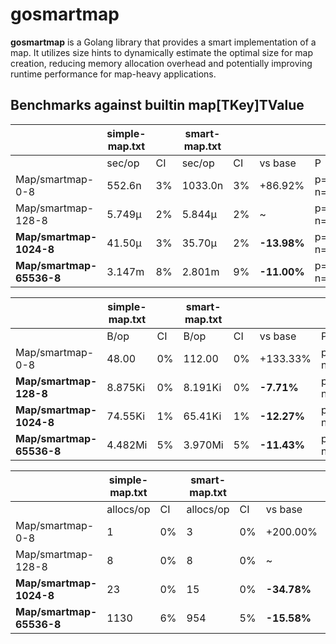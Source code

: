 # gosmartmap

**gosmartmap** is a Golang library that provides a smart implementation of a map. 
It utilizes size hints to dynamically estimate the optimal size for map creation, reducing memory allocation overhead and potentially improving runtime performance for map-heavy applications.


## Benchmarks against builtin map[TKey]TValue

|                        |simple-map.txt       |      |smart-map.txt        |      |           |            |
|--------------------    |---------------------|------|---------------------|------|-------    |------------|
|                        |sec/op               |CI    |sec/op               |CI    |vs base    |P           |
|Map/smartmap-0-8        |552.6n               |3%    |1033.0n              |3%    |+86.92%    |p=0.000 n=10|
|Map/smartmap-128-8      |5.749µ               |2%    |5.844µ               |2%    |~          |p=0.066 n=10|
|**Map/smartmap-1024-8** |41.50µ               |3%    |35.70µ               |2%    |**-13.98%**|p=0.000 n=10|
|**Map/smartmap-65536-8**|3.147m               |8%    |2.801m               |9%    |**-11.00%**|p=0.001 n=10|


|                        |simple-map.txt       |      |smart-map.txt        |      |           |            |
|--------------------    |---------------------|------|---------------------|------|-------    |------------|
|                        |B/op                 |CI    |B/op                 |CI    |vs base    |P           |
|Map/smartmap-0-8        |48.00                |0%    |112.00               |0%    |+133.33%   |p=0.000 n=10|
|**Map/smartmap-128-8**  |8.875Ki              |0%    |8.191Ki              |0%    |**-7.71%** |p=0.000 n=10|
|**Map/smartmap-1024-8** |74.55Ki              |1%    |65.41Ki              |1%    |**-12.27%**|p=0.000 n=10|
|**Map/smartmap-65536-8**|4.482Mi              |5%    |3.970Mi              |5%    |**-11.43%**|p=0.000 n=10|

|                        |simple-map.txt       |      |smart-map.txt        |      |            |            |
|--------------------    |---------------------|------|---------------------|------|-------     |------------|
|                        |allocs/op            |CI    |allocs/op            |CI    |vs base     |P           |
|Map/smartmap-0-8        |1                    |0%    |3                    |0%    |+200.00%    |p=0.000 n=10|
|Map/smartmap-128-8      |8                    |0%    |8                    |0%    |~           |p=1.000 n=10|
|**Map/smartmap-1024-8** |23                   |0%    |15                   |0%    |**-34.78%** |p=0.000 n=10|
|**Map/smartmap-65536-8**|1130                 |6%    |954                  |5%    |**-15.58%** |p=0.000 n=10|
